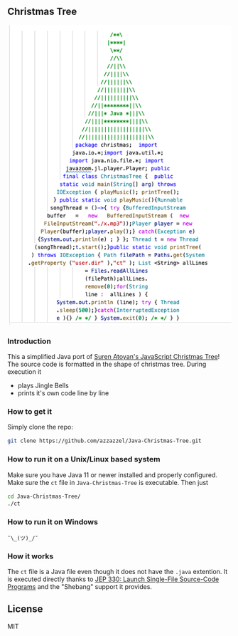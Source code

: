 ## Christmas Tree

![alt intro-gif](./assets/code_tree.png)

### Introduction

This a simplified Java port of [Suren Atoyan's JavaScript Christmas Tree](https://github.com/suren-atoyan/Christmas-Tree)!
The source code is formatted in the shape of christmas tree. During execution it

 - plays Jingle Bells
 - prints it's own code line by line

### How to get it

Simply clone the repo:

```bash
git clone https://github.com/azzazzel/Java-Christmas-Tree.git
```

### How to run it on a Unix/Linux based system

Make sure you have Java 11 or newer installed and properly configured.
Make sure the `ct` file in `Java-Christmas-Tree` is executable.
Then just

```bash
cd Java-Christmas-Tree/
./ct
```

### How to run it on Windows

    ¯\_(ツ)_/¯

### How it works

The `ct` file is a Java file even though it does not have the `.java` extention. It is executed directly thanks to [JEP 330: Launch Single-File Source-Code Programs](https://openjdk.java.net/jeps/330) and the "Shebang" support it provides.


## License

MIT
